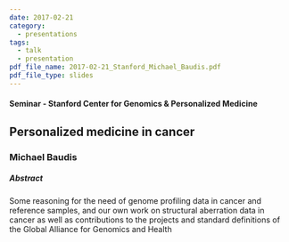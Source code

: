 ```yaml
---
date: 2017-02-21
category:
  - presentations
tags:
  - talk
  - presentation
pdf_file_name: 2017-02-21_Stanford_Michael_Baudis.pdf
pdf_file_type: slides
---
```


#### Seminar - Stanford Center for Genomics & Personalized Medicine
## Personalized medicine in cancer
### Michael Baudis

##### Abstract

Some reasoning for the need of genome profiling data in cancer and reference samples, and our own work on structural aberration data in cancer as well as contributions to the projects and standard definitions of the Global Alliance for Genomics and Health